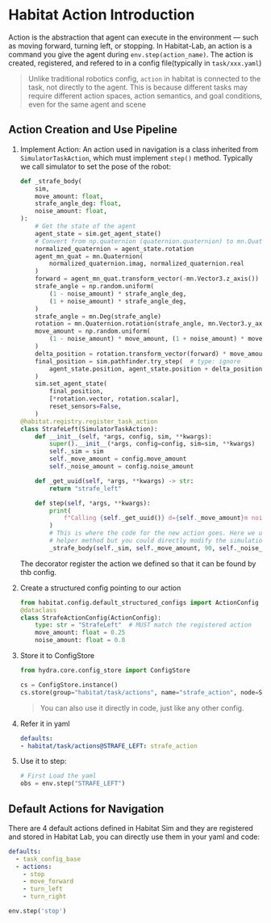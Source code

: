 # Habitat Action Introduction

Action is the abstraction that agent can execute in the environment — such as moving forward, turning left, or stopping. In Habitat-Lab, an action is a command you give the agent during `env.step(action_name)`. The action is created, registered, and refered to in a config file(typically in `task/xxx.yaml`)
> Unlike traditional robotics config, `action` in habitat is connected to the task, not directly to the agent. This is because different tasks may require different action spaces, action semantics, and goal conditions, even for the same agent and scene

## Action Creation and Use Pipeline

1. Implement Action: An action used in navigation is a class inherited from `SimulatorTaskAction`, which must implement `step()` method. Typically we call simulator to set the pose of the robot:
    ```python
    def _strafe_body(
        sim,
        move_amount: float,
        strafe_angle_deg: float,
        noise_amount: float,
    ):
        # Get the state of the agent
        agent_state = sim.get_agent_state()
        # Convert from np.quaternion (quaternion.quaternion) to mn.Quaternion
        normalized_quaternion = agent_state.rotation
        agent_mn_quat = mn.Quaternion(
            normalized_quaternion.imag, normalized_quaternion.real
        )
        forward = agent_mn_quat.transform_vector(-mn.Vector3.z_axis())
        strafe_angle = np.random.uniform(
            (1 - noise_amount) * strafe_angle_deg,
            (1 + noise_amount) * strafe_angle_deg,
        )
        strafe_angle = mn.Deg(strafe_angle)
        rotation = mn.Quaternion.rotation(strafe_angle, mn.Vector3.y_axis())
        move_amount = np.random.uniform(
            (1 - noise_amount) * move_amount, (1 + noise_amount) * move_amount
        )
        delta_position = rotation.transform_vector(forward) * move_amount
        final_position = sim.pathfinder.try_step(  # type: ignore
            agent_state.position, agent_state.position + delta_position
        )
        sim.set_agent_state(
            final_position,
            [*rotation.vector, rotation.scalar],
            reset_sensors=False,
        )
    @habitat.registry.register_task_action
    class StrafeLeft(SimulatorTaskAction):
        def __init__(self, *args, config, sim, **kwargs):
            super().__init__(*args, config=config, sim=sim, **kwargs)
            self._sim = sim
            self._move_amount = config.move_amount
            self._noise_amount = config.noise_amount

        def _get_uuid(self, *args, **kwargs) -> str:
            return "strafe_left"

        def step(self, *args, **kwargs):
            print(
                f"Calling {self._get_uuid()} d={self._move_amount}m noise={self._noise_amount}"
            )
            # This is where the code for the new action goes. Here we use a
            # helper method but you could directly modify the simulation here.
            _strafe_body(self._sim, self._move_amount, 90, self._noise_amount)
    ```
    The decorator register the action we defined so that it can be found by thb config.

2. Create a structured config pointing to our action
    ```python
    from habitat.config.default_structured_configs import ActionConfig
    @dataclass
    class StrafeActionConfig(ActionConfig):
        type: str = "StrafeLeft"  # MUST match the registered action
        move_amount: float = 0.25
        noise_amount: float = 0.0
    ```
3. Store it to ConfigStore
    ```python
    from hydra.core.config_store import ConfigStore

    cs = ConfigStore.instance()
    cs.store(group="habitat/task/actions", name="strafe_action", node=StrafeActionConfig)
    ```
    > You can also use it directly in code, just like any other config.
4. Refer it in yaml
    ```yaml
    defaults:
    - habitat/task/actions@STRAFE_LEFT: strafe_action
    ```
5. Use it to step:
    ```python
    # First Load the yaml
    obs = env.step("STRAFE_LEFT")
    ```

## Default Actions for Navigation

There are 4 default actions defined in Habitat Sim and they are registered and stored in Habitat Lab, you can directly use them in your yaml and code:
```yaml
defaults:
  - task_config_base
  - actions:
    - stop
    - move_forward
    - turn_left
    - turn_right
```
```python
env.step('stop')
```